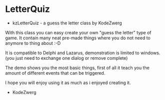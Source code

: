# LetterQuiz
 - kzLetterQuiz - a guess the letter class by KodeZwerg

With this class you can easy create your own "guess the letter" type of game.
It contain many neat pre-made things where you do not need to anymore to thing about :-D

It is compatible to Delphi and Lazarus, demonstration is limited to windows. (you just need to exchange one dialog or remove complete)

The demo shows you the most basic things, first of all it teach you the amount of different events that can be triggered.

I hope you will enjoy using it as much as i enjoyed creating it.

- KodeZwerg
